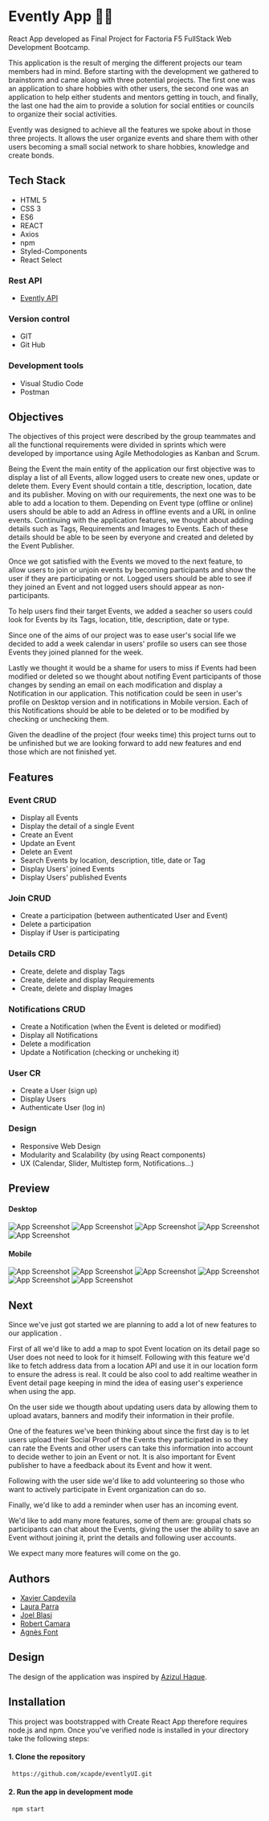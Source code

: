 
# Evently App 📅📌
React App developed as Final Project for Factoria F5 FullStack Web Development Bootcamp. 

This application is the result of merging the different projects our team members had in mind. Before starting with the development we gathered to brainstorm and came along with three potential projects. The first one was an application to share hobbies with other users, the second one was an application to help either students and mentors getting in touch, and finally, the last one had the aim to provide a solution for social entities or councils to organize their social activities.

Evently was designed to achieve all the features we spoke about in those three projects. It allows the user organize events and share them with other users becoming a small social network to share hobbies, knowledge and create bonds.

## Tech Stack
+ HTML 5
+ CSS 3
+ ES6
+ REACT
+ Axios
+ npm
+ Styled-Components
+ React Select

### Rest API
+ [Evently API](https://github.com/afonttorres/eventlyAPI)

### Version control
+ GIT
+ Git Hub

### Development tools
+ Visual Studio Code
+ Postman

## Objectives
The objectives of this project were described by the group teammates and all the functional requirements were divided in sprints which were developed by importance using Agile Methodologies as Kanban and Scrum.

Being the Event the main entity of the application our first objective was to display a list of all Events, allow logged users to create new ones, update or delete them. Every Event should contain a title, description, location, date and its publisher. Moving on with our requirements, the next one was to be able to add a location to them. Depending on Event type (offline or online) users should be able to add an Adress in offline events and a URL in online events.
Continuing with the application features, we thought about adding details such as Tags, Requirements and Images to Events. Each of these details should be able to be seen by everyone and created and deleted by the Event Publisher.

Once we got satisfied with the Events we moved to the next feature, to allow users to join or unjoin events by becoming  participants and show the user if they are participating or not. Logged users should be able to see if they joined an Event and not logged users should appear as non-participants.

To help users find their target Events, we added a seacher so users could look for Events by its Tags, location, title, description, date or type. 

Since one of the aims of our project was to ease user's social life we decided to add a week calendar in users' profile so users can see those Events they joined planned for the week.

Lastly we thought it would be a shame for users to miss if Events had been modified or deleted so we thought about notifing Event participants of those changes by sending an email on each modification and display a Notification in our application. This notification could be seen in user's profile on Desktop version and in notifications in Mobile version. Each of this Notifications should be able to be deleted or to be modified by checking or unchecking them.

Given the deadline of the project (four weeks time) this project turns out to be unfinished but we are looking forward to add new features and end those which are not finished yet.

## Features
### Event CRUD
+ Display all Events
+ Display the detail of a single Event
+ Create an Event
+ Update an Event
+ Delete an Event
+ Search Events by location, description, title, date or Tag
+ Display Users' joined Events
+ Display Users' published Events

### Join CRUD
+ Create a participation (between authenticated User and Event)
+ Delete a participation
+ Display if User is participating

### Details CRD
+ Create, delete and display Tags
+ Create, delete and display Requirements
+ Create, delete and display Images

### Notifications CRUD
+ Create a Notification (when the Event is deleted or modified)
+ Display all Notifications
+ Delete a modification
+ Update a Notification (checking or uncheking it)

### User CR
+ Create a User (sign up)
+ Display Users
+ Authenticate User (log in)


### Design
+ Responsive Web Design
+ Modularity and Scalability (by using React components)
+ UX (Calendar, Slider, Multistep form, Notifications...)

## Preview
#### Desktop
![App Screenshot]()
![App Screenshot]()
![App Screenshot]()
![App Screenshot]()
![App Screenshot]()

#### Mobile
![App Screenshot]()
![App Screenshot]()
![App Screenshot]()
![App Screenshot]()
![App Screenshot]()
![App Screenshot]()

## Next
Since we've just got started we are planning to add a lot of new features to our application . 

First of all we'd like to add a map to spot Event location on its detail page so User does not need to look for it himself. Following with this feature we'd like to fetch address data from a location API and use it in our location form to ensure the adress is real. It could be also cool to add realtime weather in Event detail page keeping in mind the idea of easing user's experience when using the app.

On the user side we thougth about updating users data by allowing them to upload avatars, banners and modify their information in their profile.

One of the features we've been thinking about since the first day is to let users upload their Social Proof of the Events they participated in so they can rate the Events and other users can take this information into account to decide wether to join an Event or not. It is also important for Event publisher to have a feedback about its Event and how it went.

Following with the user side we'd like to add volunteering so those who want to actively participate in Event organization can do so.

Finally, we'd like to add a reminder when user has an incoming event.

We'd like to add many more features, some of them are: groupal chats so participants can chat about the Events, giving the user the ability to save an Event without joining it,  print the details and following user accounts. 

We expect many more features will come on the go.

## Authors
+ [Xavier Capdevila](https://github.com/xcapde)
+ [Laura Parra](https://github.com/lauraparra00)
+ [Joel Blasi](https://github.com/JoelBlasi)
+ [Robert Camara](https://github.com/rocailos)
+ [Agnès Font](https://github.com/afonttorres)


## Design
The design of the application was inspired by [Azizul Haque](https://dribbble.com/shots/17979187-Events-App/attachments/13161575?mode=media).

## Installation
This project was bootstrapped with Create React App therefore requires node.js and npm.  Once you've verified node is installed in your directory take the following steps:

#### 1. Clone the repository
```bash
 https://github.com/xcapde/eventlyUI.git
```


#### 2. Run the app in development mode
```bash
 npm start
 ``` 